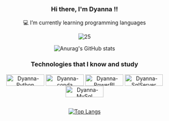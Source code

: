 <div align="center">

### Hi there, I'm Dyanna !!

<div align="center">
💻 I’m currently learning programming languages



![25](https://user-images.githubusercontent.com/90336853/145310312-13dbf2b6-1cfa-4847-ae22-b90a10b812be.gif)


![Anurag's GitHub stats](https://github-readme-stats.vercel.app/api?username=dyannacs&show_icons=true&theme=onedark)
    
    
### Technologies that I know and study  
 <img align="center" alt="Dyanna-Python" height="30" width="100" src="https://img.shields.io/badge/Python-3776AB?style=for-the-badge&logo=python&logoColor=white">
 <img align="center" alt="Dyanna-conda" height="30" width="100" src="https://img.shields.io/badge/conda-342B029.svg?&style=for-the-badge&logo=anaconda&logoColor=white">
 <img align="center" alt="Dyanna-PowerBI" height="30" width="100" src="https://img.shields.io/badge/PowerBI-F2C811?style=for-the-badge&logo=Power%20BI&logoColor=white">
 <img align="center" alt="Dyanna-SqlServer" height="30" width="100" src="https://img.shields.io/badge/Microsoft_SQL_Server-CC2927?style=for-the-badge&logo=microsoft-sql-server&logoColor=white"> 
 <img align="center" alt="Dyanna-MySql" height="30" width="100" src="https://img.shields.io/badge/MySQL-005C84?style=for-the-badge&logo=mysql&logoColor=white"> 
 
  ##
 
[![Top Langs](https://github-readme-stats.vercel.app/api/top-langs/?username=dyannacs&show_icons=true&theme=onedark&layout=compact)](https://github.com/anuraghazra/github-readme-stats)


 

